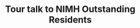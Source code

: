---
title: "Tour talk to NIMH Outstanding Residents"
project_id: 
conference_id: ""
presenters:
   - peter_bandettini
summary: "<p>Tour talk to NIMH Outstanding Residents, NIH</p>"
file: /assets/presentations/T180.ppt
filename: T180.ppt
layout: presentation
---